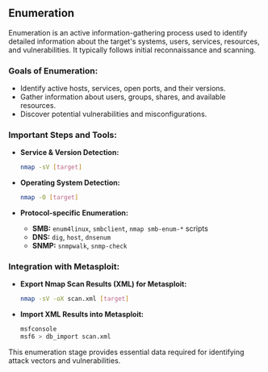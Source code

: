 ## Enumeration

Enumeration is an active information-gathering process used to identify detailed information about the target's systems, users, services, resources, and vulnerabilities. It typically follows initial reconnaissance and scanning.

### Goals of Enumeration:
- Identify active hosts, services, open ports, and their versions.
- Gather information about users, groups, shares, and available resources.
- Discover potential vulnerabilities and misconfigurations.

### Important Steps and Tools:

- **Service & Version Detection:**
  ```bash
  nmap -sV [target]
  ```

- **Operating System Detection:**
  ```bash
  nmap -O [target]
  ```

- **Protocol-specific Enumeration:**
  - **SMB:** `enum4linux`, `smbclient`, `nmap smb-enum-*` scripts
  - **DNS:** `dig`, `host`, `dnsenum`
  - **SNMP:** `snmpwalk`, `snmp-check`

### Integration with Metasploit:

- **Export Nmap Scan Results (XML) for Metasploit:**
  ```bash
  nmap -sV -oX scan.xml [target]
  ```

- **Import XML Results into Metasploit:**
  ```bash
  msfconsole
  msf6 > db_import scan.xml
  ```

This enumeration stage provides essential data required for identifying attack vectors and vulnerabilities.